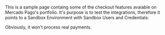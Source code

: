 This is a sample page containg some of the checkout features avaiable on Mercado Pago's portfolio.
It's purpose is to test the integrations, therefore it points to a Sandbox Environment with Sandbox Users and Credentials:

Obviously, it won't process real payments.
